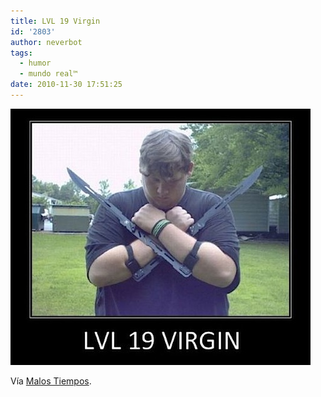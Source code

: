 ```yaml
---
title: LVL 19 Virgin
id: '2803'
author: neverbot
tags:
  - humor
  - mundo real™
date: 2010-11-30 17:51:25
---
```


![201011301750.jpg](./lvl-19-virgin/201011301750.jpg)

Vía [Malos Tiempos](http://malostiempos.es/post/1683836830/level-19).